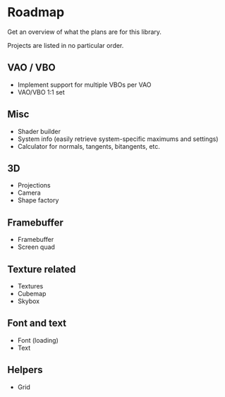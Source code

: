 # Roadmap

Get an overview of what the plans are for this library.

Projects are listed in no particular order.

## VAO / VBO
- Implement support for multiple VBOs per VAO
- VAO/VBO 1:1 set

## Misc
- Shader builder
- System info (easily retrieve system-specific maximums and settings)
- Calculator for normals, tangents, bitangents, etc.

## 3D
- Projections
- Camera
- Shape factory

## Framebuffer
- Framebuffer
- Screen quad

## Texture related
- Textures
- Cubemap
- Skybox

## Font and text
- Font (loading)
- Text

## Helpers
- Grid